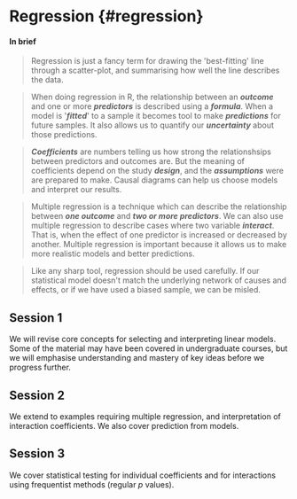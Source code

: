 # Regression {#regression}

#### In brief

> Regression is just a fancy term for drawing the 'best-fitting' line through a
> scatter-plot, and summarising how well the line describes the data.

> When doing regression in R, the relationship between an **_outcome_** and one
> or more **_predictors_** is described using a **_formula_**. When a model is
> '**_fitted_**' to a sample it becomes tool to make **_predictions_** for
> future samples. It also allows us to quantify our **_uncertainty_** about
> those predictions.

> **_Coefficients_** are numbers telling us how strong the relationshsips
> between predictors and outcomes are. But the meaning of coefficients depend on
> the study **_design_**, and the **_assumptions_** were are prepared to make.
> Causal diagrams can help us choose models and interpret our results.

> Multiple regression is a technique which can describe the relationship between
> **_one outcome_** and **_two or more predictors_**. We can also use multiple
> regression to describe cases where two variable **_interact_**. That is, when
> the effect of one predictor is increased or decreased by another. Multiple
> regression is important because it allows us to make more realistic models and
> better predictions.

> Like any sharp tool, regression should be used carefully. If our statistical
> model doesn't match the underlying network of causes and effects, or if we
> have used a biased sample, we can be misled.

## Session 1

We will revise core concepts for selecting and interpreting linear models. Some
of the material may have been covered in undergraduate courses, but we will
emphasise understanding and mastery of key ideas before we progress further.

## Session 2

We extend to examples requiring multiple regression, and interpretation of
interaction coefficients. We also cover prediction from models.

## Session 3

We cover statistical testing for individual coefficients and for interactions
using frequentist methods (regular _p_ values).

<!-- Bayes or Frequentist? -->

